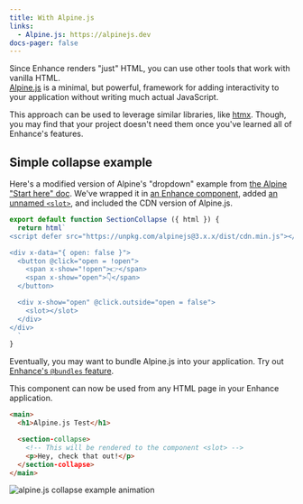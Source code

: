 ```yaml
---
title: With Alpine.js
links:
  - Alpine.js: https://alpinejs.dev
docs-pager: false
---
```


Since Enhance renders "just" HTML, you can use other tools that work with vanilla HTML.  
[Alpine.js](https://alpinejs.dev) is a minimal, but powerful, framework for adding interactivity to your application without writing much actual JavaScript.

<doc-callout level="info">

This approach can be used to leverage similar libraries, like [htmx](https://htmx.org/).
Though, you may find that your project doesn't need them once you've learned all of Enhance's features.

</doc-callout>

## Simple collapse example

Here's a modified version of Alpine's "dropdown" example from [the Alpine "Start here" doc](https://alpinejs.dev/start-here#building-a-dropdown).
We've wrapped it in [an Enhance component](/docs/learn/concepts/single-file-components), added [an unnamed `<slot>`](/docs/learn/concepts/html/slots#unnamed-slots), and included the CDN version of Alpine.js.

<doc-code filename="app/elements/section-collapse.mjs" focus="5:14" callout="12-slot" numbered>

```javascript
export default function SectionCollapse ({ html }) {
  return html`
<script defer src="https://unpkg.com/alpinejs@3.x.x/dist/cdn.min.js"></script>

<div x-data="{ open: false }">
  <button @click="open = !open">
    <span x-show="!open">👉</span>
    <span x-show="open">👇</span>
  </button>

  <div x-show="open" @click.outside="open = false">
    <slot></slot>
  </div>
</div>
  `
}
```

</doc-code>

<doc-callout level="tip" mark="🔌">

Eventually, you may want to bundle Alpine.js into your application.
Try out [Enhance's `@bundles` feature](/docs/learn/practices/browser-modules#exporting-bundles).

</doc-callout>

This component can now be used from any HTML page in your Enhance application.

<doc-code filename="app/pages/my-page.html" focus="4:7" numbered>

```html
<main>
  <h1>Alpine.js Test</h1>

  <section-collapse>
    <!-- This will be rendered to the component <slot> -->
    <p>Hey, check that out!</p>
  </section-collapse>
</main>

```

</doc-code>
  
![alpine.js collapse example animation](img/gifs/example-alpinejs-collapse.gif)
